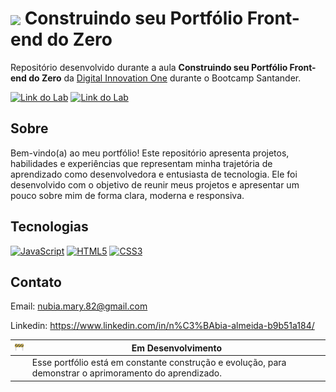 <h1>
    <a href="https://www.dio.me/">
     <img align="center" width="40px" src="https://hermes.digitalinnovation.one/assets/diome/logo-minimized.png"></a>
    <span>Construindo seu Portfólio Front-end do Zero</span>
</h1>

Repositório desenvolvido durante a aula **Construindo seu Portfólio Front-end do Zero** da [Digital Innovation One](https://www.dio.me/) durante o Bootcamp Santander.

[![Link do Lab](https://img.shields.io/badge/▶-000?style=for-the-badge&logo=movie&logoColor=E94D5F)](https://web.dio.me/lab/construindo-seu-portfolio-front-end-do-zero/learning/81cbe4c1-6e9e-4ce3-be7d-412aef4efb24) 
[![Link do Lab](https://img.shields.io/badge/Acesse%20o%20Lab%20na%20Plataforma-E94D5F?style=for-the-badge)](https://web.dio.me/lab/construindo-seu-portfolio-front-end-do-zero/learning/81cbe4c1-6e9e-4ce3-be7d-412aef4efb24)

## Sobre
Bem-vindo(a) ao meu portfólio! Este repositório apresenta projetos, habilidades e experiências que representam minha trajetória de aprendizado como desenvolvedora e entusiasta de tecnologia. Ele foi desenvolvido com o objetivo de reunir meus projetos e apresentar um pouco sobre mim de forma clara, moderna e responsiva. 

## Tecnologias
[![JavaScript](https://img.shields.io/badge/JavaScript-000?style=for-the-badge&logo=javascript&logoColor=30A3DC)]()
[![HTML5](https://img.shields.io/badge/HTML5-000?style=for-the-badge&logo=html5&logoColor=E94D5F)]() 
[![CSS3](https://img.shields.io/badge/CSS3-000?style=for-the-badge&logo=css3&logoColor=30A3DC)]()

## Contato
Email: nubia.mary.82@gmail.com 

Linkedin: https://www.linkedin.com/in/n%C3%BAbia-almeida-b9b51a184/
 
| <img src="./assets/images/image.png" width="24" alt="Ícone de desenvolvimento" /> | **Em Desenvolvimento** |
|---|---|
|  | Esse portfólio está em constante construção e evolução, para demonstrar o aprimoramento do aprendizado. |


